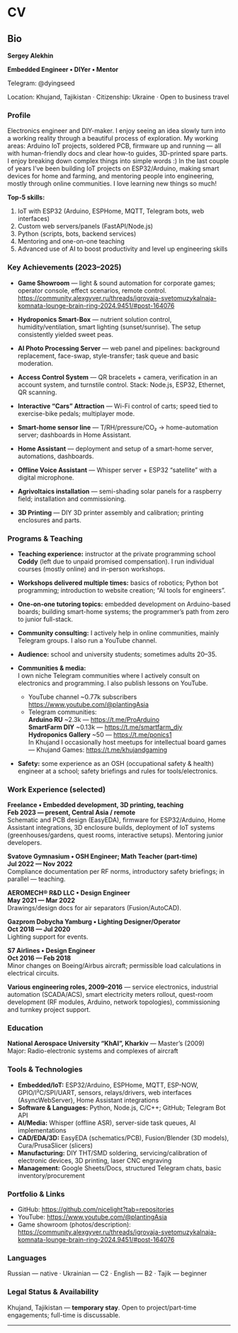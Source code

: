 # CV

## Bio
**Sergey Alekhin**

**Embedded Engineer • DIYer • Mentor**

Telegram: @dyingseed

Location: Khujand, Tajikistan · Citizenship: Ukraine · Open to business travel


### Profile

Electronics engineer and DIY-maker. I enjoy seeing an idea slowly turn into a working reality through a beautiful process of exploration. My working areas: Arduino IoT projects, soldered PCB, firmware up and running — all with human-friendly docs and clear how-to guides, 3D-printed spare parts. I enjoy breaking down complex things into simple words :) In the last couple of years I’ve been building IoT projects on ESP32/Arduino, making smart devices for home and farming, and mentoring people into engineering, mostly through online communities. I love learning new things so much!

**Top-5 skills:**

1. IoT with ESP32 (Arduino, ESPHome, MQTT, Telegram bots, web interfaces)
2. Custom web servers/panels (FastAPI/Node.js)
3. Python (scripts, bots, backend services)
4. Mentoring and one-on-one teaching
5. Advanced use of AI to boost productivity and level up engineering skills

### Key Achievements (2023–2025)

* **Game Showroom** — light & sound automation for corporate games; operator console, effect scenarios, remote control.  
  https://community.alexgyver.ru/threads/igrovaja-svetomuzykalnaja-komnata-lounge-brain-ring-2024.9451/#post-164076

* **Hydroponics Smart-Box** — nutrient solution control, humidity/ventilation, smart lighting (sunset/sunrise). The setup consistently yielded sweet peas.

* **AI Photo Processing Server** — web panel and pipelines: background replacement, face-swap, style-transfer; task queue and basic moderation.

* **Access Control System** — QR bracelets + camera, verification in an account system, and turnstile control. Stack: Node.js, ESP32, Ethernet, QR scanning.

* **Interactive “Cars” Attraction** — Wi-Fi control of carts; speed tied to exercise-bike pedals; multiplayer mode.

* **Smart-home sensor line** — T/RH/pressure/CO₂ → home-automation server; dashboards in Home Assistant.

* **Home Assistant** — deployment and setup of a smart-home server, automations, dashboards.

* **Offline Voice Assistant** — Whisper server + ESP32 “satellite” with a digital microphone.

* **Agrivoltaics installation** — semi-shading solar panels for a raspberry field; installation and commissioning.

* **3D Printing** — DIY 3D printer assembly and calibration; printing enclosures and parts.


### Programs & Teaching

* **Teaching experience:** instructor at the private programming school **Coddy** (left due to unpaid promised compensation). I run individual courses (mostly online) and in-person workshops.

* **Workshops delivered multiple times:** basics of robotics; Python bot programming; introduction to website creation; “AI tools for engineers”.

* **One-on-one tutoring topics:** embedded development on Arduino-based boards; building smart-home systems; the programmer’s path from zero to junior full-stack.

* **Community consulting:** I actively help in online communities, mainly Telegram groups. I also run a YouTube channel.

* **Audience:** school and university students; sometimes adults 20–35.

* **Communities & media:**  
I own niche Telegram communities where I actively consult on electronics and programming. I also publish lessons on YouTube.
  * YouTube channel ~0.77k subscribers  
    https://www.youtube.com/@plantingAsia
  * Telegram communities:  
    **Arduino RU** ~2.3k — https://t.me/ProArduino  
    **SmartFarm DIY** ~0.13k — https://t.me/smartfarm_diy  
    **Hydroponics Gallery** ~50 — https://t.me/ponics1  
    In Khujand I occasionally host meetups for intellectual board games — Khujand Games: https://t.me/khujandgaming

* **Safety:** some experience as an OSH (occupational safety & health) engineer at a school; safety briefings and rules for tools/electronics.


### Work Experience (selected)

**Freelance • Embedded development, 3D printing, teaching**  
**Feb 2023 — present, Central Asia / remote**  
Schematic and PCB design (EasyEDA), firmware for ESP32/Arduino, Home Assistant integrations, 3D enclosure builds, deployment of IoT systems (greenhouses/gardens, quest rooms, interactive setups). Mentoring junior developers.

**Svatove Gymnasium • OSH Engineer; Math Teacher (part-time)**  
**Jul 2022 — Nov 2022**  
Compliance documentation per RF norms, introductory safety briefings; in parallel — teaching.

**AEROMECH® R&D LLC • Design Engineer**  
**May 2021 — Mar 2022**  
Drawings/design docs for air separators (Fusion/AutoCAD).

**Gazprom Dobycha Yamburg • Lighting Designer/Operator**  
**Oct 2018 — Jul 2020**  
Lighting support for events.

**S7 Airlines • Design Engineer**  
**Oct 2016 — Feb 2018**  
Minor changes on Boeing/Airbus aircraft; permissible load calculations in electrical circuits.

**Various engineering roles, 2009–2016** — service electronics, industrial automation (SCADA/ACS), smart electricity meters rollout, quest-room development (RF modules, Arduino, network topologies), commissioning and turnkey project support.


### Education

**National Aerospace University “KhAI”, Kharkiv** — Master’s (2009)  
Major: Radio-electronic systems and complexes of aircraft


### Tools & Technologies

* **Embedded/IoT:** ESP32/Arduino, ESPHome, MQTT, ESP-NOW, GPIO/I²C/SPI/UART, sensors, relays/drivers, web interfaces (AsyncWebServer), Home Assistant integrations
* **Software & Languages:** Python, Node.js, C/C++; GitHub; Telegram Bot API
* **AI/Media:** Whisper (offline ASR), server-side task queues, AI implementations
* **CAD/EDA/3D:** EasyEDA (schematics/PCB), Fusion/Blender (3D models), Cura/PrusaSlicer (slicers)
* **Manufacturing:** DIY THT/SMD soldering, servicing/calibration of electronic devices, 3D printing, laser CNC engraving
* **Management:** Google Sheets/Docs, structured Telegram chats, basic inventory/procurement


### Portfolio & Links

* GitHub: https://github.com/nicelight?tab=repositories
* YouTube: https://www.youtube.com/@plantingAsia
* Game showroom (photos/description): https://community.alexgyver.ru/threads/igrovaja-svetomuzykalnaja-komnata-lounge-brain-ring-2024.9451/#post-164076


### Languages

Russian — native · Ukrainian — C2 · English — B2 · Tajik — beginner


### Legal Status & Availability

Khujand, Tajikistan — **temporary stay**. Open to project/part-time engagements; full-time is discussable.

---
